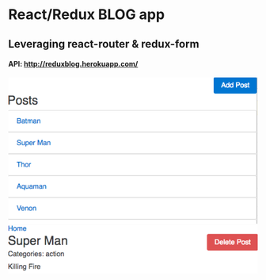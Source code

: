 # React/Redux BLOG app
## Leveraging  react-router & redux-form

#### API: http://reduxblog.herokuapp.com/

![alt text](app.png?raw=true "app image")
![alt text](app2.png?raw=true "app2 image")